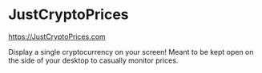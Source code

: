 # JustCryptoPrices
https://JustCryptoPrices.com

Display a single cryptocurrency on your screen!
Meant to be kept open on the side of your desktop to casually monitor prices.
